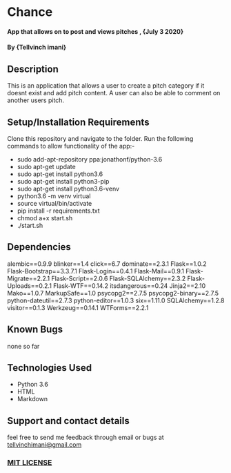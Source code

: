 # Chance
#### App that allows on to post and views pitches , {July 3 2020}
#### By **{Tellvinch imani}**
## Description

This is an application that allows a user to create a pitch category if it doesnt exist and add pitch content. A user can also be able to comment  on another users pitch.
## Setup/Installation Requirements

Clone this repository and navigate to the folder. Run the following commands to allow functionality of the app:-
* sudo add-apt-repository ppa:jonathonf/python-3.6
* sudo apt-get update
* sudo apt-get install python3.6
* sudo apt-get install python3-pip
* sudo apt-get install python3.6-venv
* python3.6 -m venv virtual
* source virtual/bin/activate
* pip install -r requirements.txt
* chmod a+x start.sh
* ./start.sh

## Dependencies

alembic==0.9.9
blinker==1.4
click==6.7
dominate==2.3.1
Flask==1.0.2
Flask-Bootstrap==3.3.7.1
Flask-Login==0.4.1
Flask-Mail==0.9.1
Flask-Migrate==2.2.1
Flask-Script==2.0.6
Flask-SQLAlchemy==2.3.2
Flask-Uploads==0.2.1
Flask-WTF==0.14.2
itsdangerous==0.24
Jinja2==2.10
Mako==1.0.7
MarkupSafe==1.0
psycopg2==2.7.5
psycopg2-binary==2.7.5
python-dateutil==2.7.3
python-editor==1.0.3
six==1.11.0
SQLAlchemy==1.2.8
visitor==0.1.3
Werkzeug==0.14.1
WTForms==2.2.1
## Known Bugs
none so far
## Technologies Used


* Python 3.6
* HTML
* Markdown

## Support and contact details
feel free to send me feedback through email or bugs  at tellvinchimani@gmail.com
### [MIT LICENSE](https://github.com/Tellvinch/chance01/blob/master/license.md)
